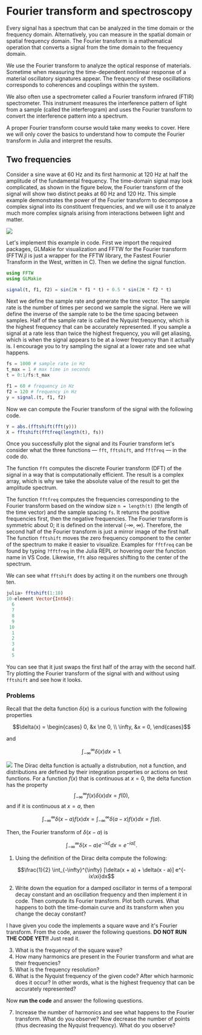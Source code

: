 # Fourier transform and spectroscopy

Every signal has a spectrum that can be analyzed in the time domain or the frequency domain. Alternatively, you can measure in the spatial domain or spatial frequency domain. The Fourier transform is a mathematical operation that converts a signal from the time domain to the frequency domain.

We use the Fourier transform to analyze the optical response of materials. Sometime when measuring the time-dependent nonlinear response of a material oscillatory signatures appear. The frequency of these oscillations corresponds to coherences and couplings within the system.

We also often use a spectrometer called a Fourier transform infrared (FTIR) spectrometer. This instrument measures the interference pattern of light from a sample (called the interferogram) and uses the Fourier transform to convert the interference pattern into a spectrum.

A proper Fourier transform course would take many weeks to cover. Here we will only cover the basics to understand how to compute the Fourier transform in Julia and interpret the results.

## Two frequencies

Consider a sine wave at 60 Hz and its first harmonic at 120 Hz at half the amplitude of the fundamental frequency.
The time-domain signal may look complicated, as shown in the figure below, the Fourier transform of the signal will show two distinct peaks at 60 Hz and 120 Hz.
This simple example demonstrates the power of the Fourier transform to decompose a complex signal into its constituent frequencies, and we will use it to analyze much more complex signals arising from interactions between light and matter.

![](/images/FFT_two_notes.png)

Let's implement this example in code.
First we import the required packages, GLMakie for visualization and FFTW for the Fourier transform
(FFTW.jl is just a wrapper for the FFTW library, the Fastest Fourier Transform in the West, written in C).
Then we define the signal function.

```julia
using FFTW
using GLMakie

signal(t, f1, f2) = sin(2π * f1 * t) + 0.5 * sin(2π * f2 * t)
```

Next we define the sample rate and generate the time vector.
The sample rate is the number of times per second we sample the signal.
Here we will define the inverse of the sample rate to be the time spacing between samples.
Half of the sample rate is called the Nyquist frequency, which is the highest frequency that can be accurately represented.
If you sample a signal at a rate less than twice the highest frequency, you will get aliasing, which is when the signal appears to be at a lower frequency than it actually is.
I encourage you to try sampling the signal at a lower rate and see what happens.

```julia
fs = 1000 # sample rate in Hz
t_max = 1 # max time in seconds
t = 0:1/fs:t_max

f1 = 60 # frequency in Hz
f2 = 120 # frequency in Hz
y = signal.(t, f1, f2)
```

Now we can compute the Fourier transform of the signal with the following code.

```julia
Y = abs.(fftshift(fft(y)))
X = fftshift(fftfreq(length(t), fs))
```

Once you successfully plot the signal and its Fourier transform let's consider what the three functions &mdash; `fft`, `fftshift`, and `fftfreq` &mdash; in the code do.

The function `fft` computes the discrete Fourier transform (DFT) of the signal in a way that is computationally efficient.
The result is a complex array, which is why we take the absolute value of the result to get the amplitude spectrum.

The function `fftfreq` computes the frequencies corresponding to the Fourier transform based on the window size `n = length(t)` (the length of the time vector) and the sample spacing `fs`.
It returns the positive frequencies first, then the negative frequencies.
The Fourier transform is symmetric about 0; it is defined on the interval (-∞, ∞).
Therefore, the second half of the Fourier transform is just a mirror image of the first half.
The function `fftshift` moves the zero frequency component to the center of the spectrum to make it easier to visualize.
Examples for `fftfreq` can be found by typing `?fftfreq` in the Julia REPL or hovering over the function name in VS Code.
Likewise, `fft` also requires shifting to the center of the spectrum.

We can see what `fftshift` does by acting it on the numbers one through ten.

```julia
julia> fftshift(1:10)
10-element Vector{Int64}:
  6
  7
  8
  9
 10
  1
  2
  3
  4
  5
```

You can see that it just swaps the first half of the array with the second half.
Try plotting the Fourier transform of the signal with and without using `fftshift` and see how it looks.


### Problems

Recall that the delta function $\delta(x)$ is a curious function with the following properties

$$\delta(x) =
\begin{cases}
    0, &x \ne 0, \\
    \infty, &x = 0,
\end{cases}$$

and

$$\int_{-\infty}^{\infty} \delta(x) dx = 1.$$

![](/images/delta_distribution.png)
The Dirac delta function is actually a distrubution, not a function,
and distributions are defined by their integration properties or actions on test functions.
For a function $f(x)$ that is continuous at $x = 0$, the delta function has the property
$$\int_{-\infty}^{\infty} f(x) \delta(x) dx = f(0),$$
and if it is continuous at $x = a$, then

$$\int_{-\infty}^{\infty} \delta(x - a) f(x) dx = \int_{-\infty}^{\infty} \delta(a - x) f(x) dx = f(a).$$

Then, the Fourier transform of $\delta(x - a)$ is

$$\int_{-\infty}^{\infty} \delta(x - a) e^{-i x \xi} dx = e^{-i a \xi}.$$

1. Using the definition of the Dirac delta compute the following:

$$\frac{1}{2} \int_{-\infty}^{\infty} [\delta(x + a) + \delta(x - a)] e^{-ix\xi}dx$$

2. Write down the equation for a damped oscillator in terms of a temporal decay constant and an oscillation frequency and then implement it in code. Then compute its Fourier transform. Plot both curves. What happens to both the time-domain curve and its transform when you change the decay constant?

I have given you code the implements a square wave and it's Fourier transform. From the code, answer the following questions. **DO NOT RUN THE CODE YET!!** Just read it.

3. What is the frequency of the square wave?
4. How many harmonics are present in the Fourier transform and what are their frequencies?
5. What is the frequency resolution?
6. What is the Nyquist frequency of the given code? After which harmonic does it occur? In other words, what is the highest frequency that can be accurately represented?

Now **run the code** and answer the following questions.

7. Increase the number of harmonics and see what happens to the Fourier transform. What do you observe? Now decrease the number of points (thus decreasing the Nyquist frequency). What do you observe?